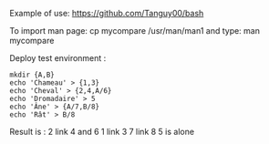 Example of use: https://github.com/Tanguy00/bash

To import man page: cp mycompare /usr/man/man1
          and type: man mycompare 

Deploy test environment :
```
mkdir {A,B}
echo 'Chameau' > {1,3}
echo 'Cheval' > {2,4,A/6}
echo 'Dromadaire' > 5
echo 'Âne' > {A/7,B/8}
echo 'Rât' > B/8
```
Result is :
2 link 4 and 6
1 link 3
7 link 8
5 is alone